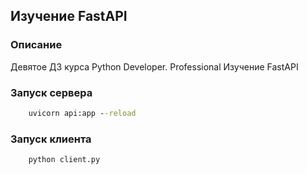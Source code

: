 ## Изучение FastAPI
### Описание
Девятое ДЗ курса Python Developer. Professional
Изучение FastAPI

### Запуск сервера

```cmd
    uvicorn api:app --reload
```

### Запуск клиента

```cmd
    python client.py
```

